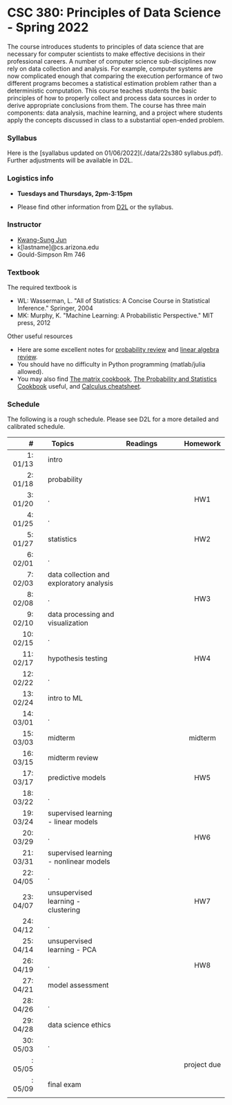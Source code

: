 # CSC 380: Principles of Data Science - Spring 2022

The course introduces students to principles of data science that are necessary for computer scientists to make effective decisions in their professional careers. A number of computer science sub-disciplines now rely on data collection and analysis. For example, computer systems are now complicated enough that comparing the execution performance of two different programs becomes a statistical estimation problem rather than a deterministic computation. This course teaches students the basic principles of how to properly collect and process data sources in order to derive appropriate conclusions from them. The course has three main components: data analysis, machine learning, and a project where students apply the concepts discussed in class to a substantial open-ended problem.

### Syllabus

Here is the [syallabus updated on 01/06/2022](./data/22s380 syllabus.pdf). Further adjustments will be available in D2L.

### Logistics info

 * **Tuesdays and Thursdays, 2pm-3:15pm**
<!-- * **(TODO)** [Piazza link](http://piazza.com/arizona/spring2020/csc665) access code: bandits -->
<!-- * [Gradescope](https://www.gradescope.com/courses/163532) entry code: MXD4D2 -->
 * Please find other information from [D2L](https://d2l.arizona.edu/d2l/home/1132174) or the syllabus.

[//]: # ()

### Instructor

 * [Kwang-Sung Jun](https://kwangsungjun.github.io/)
 * k\[lastname\]@cs.arizona.edu
 * Gould-Simpson Rm 746

### Textbook

The required textbook is 

 * WL: Wasserman, L. "All of Statistics: A Concise Course in Statistical Inference." Springer, 2004
 * MK: Murphy, K. "Machine Learning: A Probabilistic Perspective." MIT press, 2012

<!--
Much of the course
materials will be based on the following materials (in the order of appearance
  in class schedule):

 * [Lecture notes](https://parameterfree.com/lecture-notes-on-online-learning/) by Francesco Orabona (FO).
 * [Bandit algorithms](https://tor-lattimore.com/downloads/book/book.pdf) by Tor Lattimore and Csaba Szepesvari (LS)
 * [Understanding machine learning: from theory to algorithms](https://www.cs.huji.ac.il/~shais/UnderstandingMachineLearning/) by Shai Shalev-Shwartz and Shai Ben-David (SSBD)

The following set of surveys and books also provide a good coverage of relevant materials:

 * [Online learning and online convex optimization](https://www.cs.huji.ac.il/~shais/papers/OLsurvey.pdf) by Shai Shalev-Shwartz
 * [Introduction to online optimization](https://ocobook.cs.princeton.edu/OCObook.pdf) by Elad Hazan (H)
 * [Regret analysis of stochastic and nonstochastic multi-armed bandit problems](http://sbubeck.com/SurveyBCB12.pdf) by Sebastien Bubeck and Nicolo Cesa-Bianchi
 * [Introduction to Multi-Armed Bandits](https://arxiv.org/pdf/1904.07272.pdf) by Alex Slivkins
-->

Other useful resources

 * Here are some excellent notes for [probability review](http://cs229.stanford.edu/section/cs229-prob.pdf) and [linear algebra review](http://cs229.stanford.edu/section/cs229-linalg.pdf).
 * You should have no difficulty in Python programming (matlab/julia allowed).
 * You may also find [The matrix cookbook](https://www.math.uwaterloo.ca/~hwolkowi/matrixcookbook.pdf), [The Probability and Statistics Cookbook](http://statistics.zone/) useful, and [Calculus cheatsheet](https://tutorial.math.lamar.edu/pdf/calculus_cheat_sheet_all.pdf).

### Schedule

The following is a rough schedule.
Please see D2L for a more detailed and calibrated schedule.

|#  | | &nbsp;&nbsp;Topics | Readings |  | Homework |
|---:|-|:-------------|:---:|:---:|:---:|
| 1: 01/13 || intro                                                     |        | |  |
| 2: 01/18 || probability                                               |        | | |
| 3: 01/20 || .                                                         |        | | HW1 |
| 4: 01/25 || .                                                         |        | | |
| 5: 01/27 || statistics                                                |        | | HW2 |
| 6: 02/01 || .                                                         |        | | |
| 7: 02/03 || data collection and exploratory analysis                  |        | | |
| 8: 02/08 || .                                                         |        | | HW3 |
| 9: 02/10 || data processing and visualization                         |        | | |
|10: 02/15 || .                                                         |        | | |
|11: 02/17 || hypothesis testing                                        |        | | HW4 |
|12: 02/22 || .                                                         |        | | |
|13: 02/24 || intro to ML                                               |        | | |
|14: 03/01 || .                                                         |        | | |
|15: 03/03 || midterm                                                   |        | | midterm |
|16: 03/15 || midterm review                                            |        | | |
|17: 03/17 || predictive models                                         |        | | HW5 |
|18: 03/22 || .                                                         |        | | |
|19: 03/24 || supervised learning - linear models                       |        | | |
|20: 03/29 || .                                                         |        | | HW6 |
|21: 03/31 || supervised learning - nonlinear models                    |        | | |
|22: 04/05 || .                                                         |        | | |
|23: 04/07 || unsupervised learning - clustering                        |        | | HW7 |
|24: 04/12 || .                                                         |        | | |
|25: 04/14 || unsupervised learning - PCA                               |        | | |
|26: 04/19 || .                                                         |        | | HW8 |
|27: 04/21 || model assessment                                          |        | | |
|28: 04/26 || .                                                         |        | | |
|29: 04/28 || data science ethics                                       |  | | |
|30: 05/03 || .                                    |  | | |
|  : 05/05 ||                                                           |  | | project due |
|  : 05/09 || final exam                                                             |   |   |   |
|<img width=20/>|<img width=10/>| <img width=400/>                    | <img width=200/> |<img width=100/> | <img width=100/>  |




</br>
</br>
</br>
</br>
</br>
